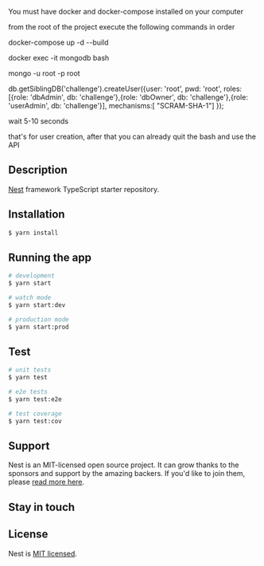 You must have docker and docker-compose installed on your computer

from the root of the project execute the following commands in order

docker-compose up -d --build

docker exec -it mongodb bash

mongo -u root -p root

db.getSiblingDB('challenge').createUser({user: 'root', pwd: 'root', roles: [{role: 'dbAdmin', db: 'challenge'},{role: 'dbOwner', db: 'challenge'},{role: 'userAdmin', db: 'challenge'}], mechanisms:[ "SCRAM-SHA-1"] });

wait 5-10 seconds

that's for user creation, after that you can already quit the bash and use the API

## Description

[Nest](https://github.com/nestjs/nest) framework TypeScript starter repository.

## Installation

```bash
$ yarn install
```

## Running the app

```bash
# development
$ yarn start

# watch mode
$ yarn start:dev

# production mode
$ yarn start:prod
```

## Test

```bash
# unit tests
$ yarn test

# e2e tests
$ yarn test:e2e

# test coverage
$ yarn test:cov
```

## Support

Nest is an MIT-licensed open source project. It can grow thanks to the sponsors and support by the amazing backers. If you'd like to join them, please [read more here](https://docs.nestjs.com/support).

## Stay in touch


## License

Nest is [MIT licensed](LICENSE).

